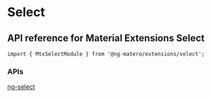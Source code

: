 # Select

## API reference for Material Extensions Select

`import { MtxSelectModule } from '@ng-matero/extensions/select';`

### APIs

[ng-select](https://github.com/ng-select/ng-select#api)

